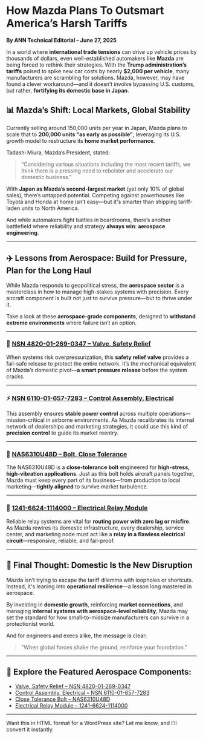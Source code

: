 # How Mazda Plans To Outsmart America’s Harsh Tariffs  
**By ANN Technical Editorial – June 27, 2025**

In a world where **international trade tensions** can drive up vehicle prices by thousands of dollars, even well-established automakers like **Mazda** are being forced to rethink their strategies. With the **Trump administration’s tariffs** poised to spike new car costs by nearly **$2,000 per vehicle**, many manufacturers are scrambling for solutions. Mazda, however, may have found a clever workaround—and it doesn’t involve bypassing U.S. customs, but rather, **fortifying its domestic base in Japan**.

## 📊 Mazda’s Shift: Local Markets, Global Stability

Currently selling around 150,000 units per year in Japan, Mazda plans to scale that to **200,000 units “as early as possible”**, leveraging its U.S. growth model to restructure its **home market performance**.

Tadashi Miura, Mazda’s President, stated:

> “Considering various situations including the most recent tariffs, we think there is a pressing need to rebolster and accelerate our domestic business.”

With **Japan as Mazda’s second-largest market** (yet only 10% of global sales), there’s untapped potential. Competing against powerhouses like Toyota and Honda at home isn’t easy—but it's smarter than shipping tariff-laden units to North America.

And while automakers fight battles in boardrooms, there’s another battlefield where reliability and strategy **always win**: **aerospace engineering**.

---

## ✈️ Lessons from Aerospace: Build for Pressure, Plan for the Long Haul

While Mazda responds to geopolitical stress, the **aerospace sector** is a masterclass in how to manage high-stakes systems with precision. Every aircraft component is built not just to survive pressure—but to thrive under it.

Take a look at these **aerospace-grade components**, designed to **withstand extreme environments** where failure isn’t an option.

---

### 🔧 [NSN 4820-01-269-0347 – Valve, Safety Relief](https://www.deltacheb.com/4820012690347.html)

When systems risk overpressurization, this **safety relief valve** provides a fail-safe release to protect the entire network. It’s the mechanical equivalent of Mazda’s domestic pivot—**a smart pressure release** before the system cracks.

---

### ⚡ [NSN 6110-01-657-7283 – Control Assembly, Electrical](https://www.partsprohub.com/6110016577283.html)

This assembly ensures **stable power control** across multiple operations—mission-critical in airborne environments. As Mazda recalibrates its internal network of dealerships and marketing strategies, it could use this kind of **precision control** to guide its market reentry.

---

### 🧷 [NAS6310U48D – Bolt, Close Tolerance](https://www.partsquote.org/NAS6310U48D.html)

The NAS6310U48D is a **close-tolerance bolt** engineered for **high-stress, high-vibration applications**. Just as this bolt holds aircraft panels together, Mazda must keep every part of its business—from production to local marketing—**tightly aligned** to survive market turbulence.

---

### 🔌 [1241-6624-1114000 – Electrical Relay Module](https://www.partsquotehub.org/1241-6624-1114000.html)

Reliable relay systems are vital for **routing power with zero lag or misfire**. As Mazda rewires its domestic infrastructure, every dealership, service center, and marketing node must act like a **relay in a flawless electrical circuit**—responsive, reliable, and fail-proof.

---

## 🧠 Final Thought: Domestic Is the New Disruption

Mazda isn’t trying to escape the tariff dilemma with loopholes or shortcuts. Instead, it's leaning into **operational resilience**—a lesson long mastered in aerospace.

By investing in **domestic growth**, reinforcing **market connections**, and managing **internal systems with aerospace-level reliability**, Mazda may set the standard for how small-to-midsize manufacturers can survive in a protectionist world.

And for engineers and execs alike, the message is clear:  
> "When global forces shake the ground, reinforce your foundation."

---

## 🔗 Explore the Featured Aerospace Components:

- [Valve, Safety Relief – NSN 4820-01-269-0347](https://www.deltacheb.com/4820012690347.html)  
- [Control Assembly, Electrical – NSN 6110-01-657-7283](https://www.partsprohub.com/6110016577283.html)  
- [Close Tolerance Bolt – NAS6310U48D](https://www.partsquote.org/NAS6310U48D.html)  
- [Electrical Relay Module – 1241-6624-1114000](https://www.partsquotehub.org/1241-6624-1114000.html)

---

Want this in HTML format for a WordPress site? Let me know, and I’ll convert it instantly.
